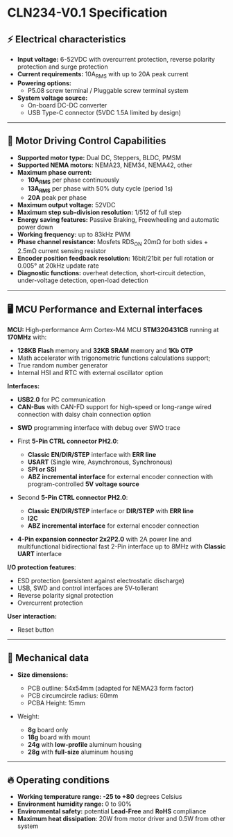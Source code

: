# CLN234-V0.1 Specification

## ⚡ Electrical characteristics

- **Input voltage:** 6-52VDC with overcurrent protection, reverse polarity protection and surge protection
- **Current requirements:** 10A<sub>RMS</sub> with up to 20A peak current
- **Powering options:**
	- P5.08 screw terminal / Pluggable screw terminal system
- **System voltage source:** 
	- On-board DC-DC converter
	- USB Type-C connector (5VDC 1.5A limited by design)


------

## 🔄 Motor Driving Control Capabilities

- **Supported motor type:** Dual DC, Steppers, BLDC, PMSM
- **Supported NEMA motors:** NEMA23, NEM34, NEMA42, other
- **Maximum phase current:**
	- **10A<sub>RMS</sub>** per phase continuously
	- **13A<sub>RMS</sub>** per phase with 50% duty cycle (period 1s)
	- **20A** peak per phase
- **Maximum output voltage:** 52VDC
- **Maximum step sub-division resolution:** 1/512 of full step
- **Energy saving features:** Passive Braking, Freewheeling and automatic power down
- **Working frequency:** up to 83kHz PWM
- **Phase channel resistance:** Mosfets RDS<sub>ON</sub> 20mΩ for both sides + 2.5mΩ current sensing resistor
- **Encoder position feedback resolution:** 16bit/21bit per full rotation or 0.005° at 20kHz update rate
- **Diagnostic functions:** overheat detection, short-circuit detection, under-voltage detection, open-load detection

------

## 🖥️ MCU Performance and External interfaces

**MCU:** High-performance Arm Cortex-M4 MCU **STM32G431CB** running at **170MHz** with:

* **128KB Flash** memory and **32KB SRAM** memory and **1Kb OTP**
* Math accelerator with trigonometric functions calculations support;
* True random number generator
* Internal HSI and RTC with external oscillator option

**Interfaces:**

* **USB2.0** for PC communication
* **CAN-Bus** with CAN-FD support for high-speed or long-range wired connection with daisy chain connection option

- **SWD** programming interface with debug over SWO trace
- First **5-Pin CTRL connector PH2.0**:
  * **Classic EN/DIR/STEP** interface with **ERR line**
  * **USART** (Single wire, Asynchronous, Synchronous)
  * **SPI or SSI**
  * **ABZ incremental interface** for external encoder connection with program-controlled **5V voltage source**
- Second **5-Pin CTRL connector PH2.0**:
	- **Classic EN/DIR/STEP** interface or **DIR/STEP** with **ERR line**
	- **I2C**
	- **ABZ incremental interface** for external encoder connection

- **4-Pin expansion connector 2x2P2.0** with 2A power line and multifunctional bidirectional fast 2-Pin interface up to 8MHz with **Classic UART** interface

**I/O protection features**:

* ESD protection (persistent against electrostatic discharge)
* USB, SWD and control interfaces are 5V-tollerant
* Reverse polarity signal protection
* Overcurrent protection

**User interaction:**

*  Reset button

------

## 📏 Mechanical data

- **Size dimensions:** 
	- PCB outline: 54x54mm (adapted for NEMA23 form factor)
	- PCB circumcircle radius: 60mm
	- PCBA Height: 15mm

- Weight: 
  - **8g**   board only
  - **18g** board with mount
  - **24g** with **low-profile** aluminum housing
  - **28g** with **full-size** aluminum housing

------

## 🔥 Operating conditions

* **Working temperature range:** **-25 to +80** degrees Celsius
* **Environment humidity range:** 0 to 90%
* **Environmental safety:** potential **Lead-Free** and **RoHS** compliance
* **Maximum heat dissipation**: 20W from motor driver and 0.5W from other system
